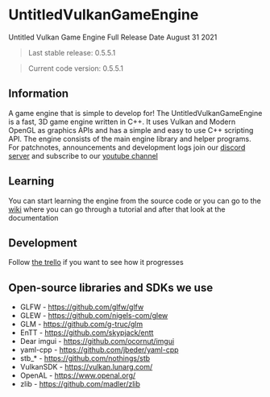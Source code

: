 # UntitledVulkanGameEngine
Untitled Vulkan Game Engine Full Release Date August 31 2021
> Last stable release: 0.5.5.1

> Current code version: 0.5.5.1
## Information
A game engine that is simple to develop for! The UntitledVulkanGameEngine is a fast, 3D game engine written in C++. It uses Vulkan and Modern OpenGL as graphics APIs and has a simple and easy to use C++ scripting API. The engine consists of the main engine library and helper programs. For patchnotes, announcements and development logs join our [discord server](https://discord.gg/4TAwNSx) and subscribe to our [youtube channel](https://www.youtube.com/channel/UCWKEvueStyfeMGnkvVJuGxQ)
## Learning
You can start learning the engine from the source code or you can go to the [wiki](https://github.com/MadLadSquad/UntitledVulkanGameEngine/wiki) where you can go through a tutorial and after that look at the documentation
## Development
Follow [the trello](https://trello.com/b/0upjsxT0/untitledvukangameengine2) if you want to see how it progresses 
## Open-source libraries and SDKs we use
- GLFW - https://github.com/glfw/glfw
- GLEW - https://github.com/nigels-com/glew
- GLM - https://github.com/g-truc/glm
- EnTT - https://github.com/skypjack/entt
- Dear imgui - https://github.com/ocornut/imgui
- yaml-cpp - https://github.com/jbeder/yaml-cpp
- stb_* - https://github.com/nothings/stb
- VulkanSDK - https://vulkan.lunarg.com/
- OpenAL - https://www.openal.org/
- zlib - https://github.com/madler/zlib
